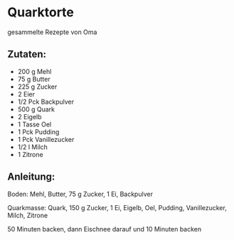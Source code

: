 Quarktorte
===
gesammelte Rezepte von Oma

Zutaten:
---
- 200 g Mehl
- 75 g Butter
- 225 g Zucker
- 2  Eier
- 1/2 Pck Backpulver
- 500 g Quark
- 2  Eigelb
- 1 Tasse Oel
- 1 Pck Pudding
- 1 Pck Vanillezucker
- 1/2 l Milch
- 1  Zitrone

Anleitung:
---
 Boden: Mehl, Butter, 75 g Zucker, 1 Ei, Backpulver

Quarkmasse: Quark, 150 g Zucker, 1 Ei, Eigelb, Oel, Pudding, Vanillezucker, Milch, Zitrone

50 Minuten backen, dann Eischnee darauf und 10 Minuten backen 